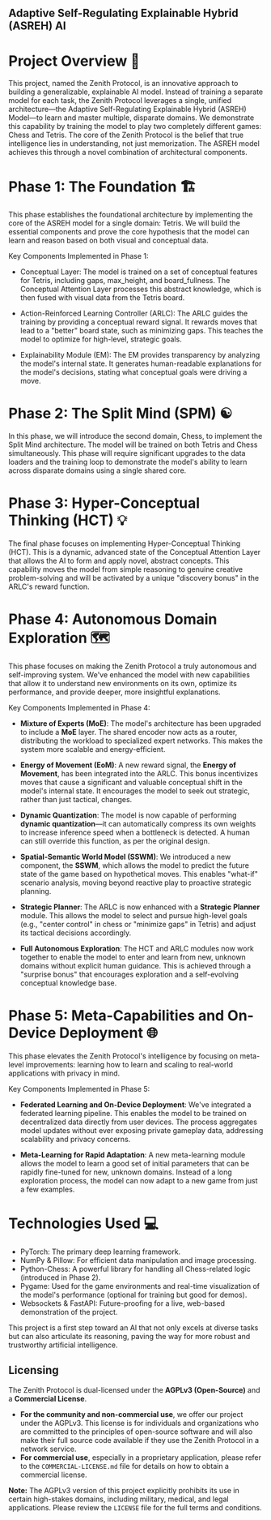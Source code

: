 ## Adaptive Self-Regulating Explainable Hybrid (ASREH) AI

# Project Overview 🧠
This project, named the Zenith Protocol, is an innovative approach to building a generalizable, explainable AI model. Instead of training a separate model for each task, the Zenith Protocol leverages a single, unified architecture—the Adaptive Self-Regulating Explainable Hybrid (ASREH) Model—to learn and master multiple, disparate domains. We demonstrate this capability by training the model to play two completely different games: Chess and Tetris.
The core of the Zenith Protocol is the belief that true intelligence lies in understanding, not just memorization. The ASREH model achieves this through a novel combination of architectural components.

# Phase 1: The Foundation 🏗️
This phase establishes the foundational architecture by implementing the core of the ASREH model for a single domain: Tetris. We will build the essential components and prove the core hypothesis that the model can learn and reason based on both visual and conceptual data.

Key Components Implemented in Phase 1:
 * Conceptual Layer: The model is trained on a set of conceptual features for Tetris, including gaps, max_height, and board_fullness. The Conceptual Attention Layer processes this abstract knowledge, which is then fused with visual data from the Tetris board.

 * Action-Reinforced Learning Controller (ARLC): The ARLC guides the training by providing a conceptual reward signal. It rewards moves that lead to a "better" board state, such as minimizing gaps. This teaches the model to optimize for high-level, strategic goals.

 * Explainability Module (EM): The EM provides transparency by analyzing the model's internal state. It generates human-readable explanations for the model's decisions, stating what conceptual goals were driving a move.

# Phase 2: The Split Mind (SPM) ☯️
In this phase, we will introduce the second domain, Chess, to implement the Split Mind architecture. The model will be trained on both Tetris and Chess simultaneously. This phase will require significant upgrades to the data loaders and the training loop to demonstrate the model's ability to learn across disparate domains using a single shared core.

# Phase 3: Hyper-Conceptual Thinking (HCT) 💡
The final phase focuses on implementing Hyper-Conceptual Thinking (HCT). This is a dynamic, advanced state of the Conceptual Attention Layer that allows the AI to form and apply novel, abstract concepts. This capability moves the model from simple reasoning to genuine creative problem-solving and will be activated by a unique "discovery bonus" in the ARLC's reward function.

# Phase 4: Autonomous Domain Exploration 🗺️
This phase focuses on making the Zenith Protocol a truly autonomous and self-improving system. We've enhanced the model with new capabilities that allow it to understand new environments on its own, optimize its performance, and provide deeper, more insightful explanations.

Key Components Implemented in Phase 4:
 * **Mixture of Experts (MoE)**: The model's architecture has been upgraded to include a **MoE** layer. The shared encoder now acts as a router, distributing the workload to specialized expert networks. This makes the system more scalable and energy-efficient.

 * **Energy of Movement (EoM)**: A new reward signal, the **Energy of Movement**, has been integrated into the ARLC. This bonus incentivizes moves that cause a significant and valuable conceptual shift in the model's internal state. It encourages the model to seek out strategic, rather than just tactical, changes.

 * **Dynamic Quantization**: The model is now capable of performing **dynamic quantization**—it can automatically compress its own weights to increase inference speed when a bottleneck is detected. A human can still override this function, as per the original design.

 * **Spatial-Semantic World Model (SSWM)**: We introduced a new component, the **SSWM**, which allows the model to predict the future state of the game based on hypothetical moves. This enables "what-if" scenario analysis, moving beyond reactive play to proactive strategic planning.

 * **Strategic Planner**: The ARLC is now enhanced with a **Strategic Planner** module. This allows the model to select and pursue high-level goals (e.g., "center control" in chess or "minimize gaps" in Tetris) and adjust its tactical decisions accordingly.

 * **Full Autonomous Exploration**: The HCT and ARLC modules now work together to enable the model to enter and learn from new, unknown domains without explicit human guidance. This is achieved through a "surprise bonus" that encourages exploration and a self-evolving conceptual knowledge base.

# Phase 5: Meta-Capabilities and On-Device Deployment 🌐
This phase elevates the Zenith Protocol's intelligence by focusing on meta-level improvements: learning how to learn and scaling to real-world applications with privacy in mind.

Key Components Implemented in Phase 5:
 * **Federated Learning and On-Device Deployment**: We've integrated a federated learning pipeline. This enables the model to be trained on decentralized data directly from user devices. The process aggregates model updates without ever exposing private gameplay data, addressing scalability and privacy concerns.

 * **Meta-Learning for Rapid Adaptation**: A new meta-learning module allows the model to learn a good set of initial parameters that can be rapidly fine-tuned for new, unknown domains. Instead of a long exploration process, the model can now adapt to a new game from just a few examples.

# Technologies Used 💻
 * PyTorch: The primary deep learning framework.
 * NumPy & Pillow: For efficient data manipulation and image processing.
 * Python-Chess: A powerful library for handling all Chess-related logic (introduced in Phase 2).
 * Pygame: Used for the game environments and real-time visualization of the model's performance (optional for training but good for demos).
 * Websockets & FastAPI: Future-proofing for a live, web-based demonstration of the project.

This project is a first step toward an AI that not only excels at diverse tasks but can also articulate its reasoning, paving the way for more robust and trustworthy artificial intelligence.

## Licensing

The Zenith Protocol is dual-licensed under the **AGPLv3 (Open-Source)** and a **Commercial License**.

* **For the community and non-commercial use**, we offer our project under the AGPLv3. This license is for individuals and organizations who are committed to the principles of open-source software and will also make their full source code available if they use the Zenith Protocol in a network service.
* **For commercial use**, especially in a proprietary application, please refer to the `COMMERCIAL-LICENSE.md` file for details on how to obtain a commercial license.

**Note:** The AGPLv3 version of this project explicitly prohibits its use in certain high-stakes domains, including military, medical, and legal applications. Please review the `LICENSE` file for the full terms and conditions.

